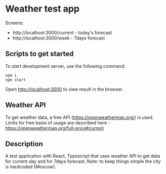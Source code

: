 # Weather test app

Screens:
  - http://localhost:3000/current - today's forecast
  - http://localhost:3000/week - 7days forecast

## Scripts to get started

To start development server, use the following command:

```
npm i
npm start
```
Open [http://localhost:3000](http://localhost:3000) to view result in the browser.

## Weather API

To get weather data, a free API (https://openweathermap.org/) is used.
Limits for free basis of usage are described here - https://openweathermap.org/full-price#current

## Description

A test application with React, Typescript that uses weather API to get data for current day and for 7days forecast.
Note: to keep things simple the city is hardcoded (Moscow). 